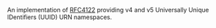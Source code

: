 An implementation of [RFC4122](http://www.ietf.org/rfc/rfc4122.txt)
providing v4 and v5 Universally Unique IDentifiers (UUID) URN
namespaces.
